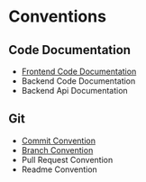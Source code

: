 # Conventions

## Code Documentation
- [Frontend Code Documentation](code-docs/frontend.md)
- Backend Code Documentation
- Backend Api Documentation
  
## Git
- [Commit Convention](git/commit-conv.md)
- [Branch Convention](git/branch-conv.md)
- Pull Request Convention
- Readme Convention
